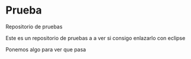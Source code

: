 Prueba
======

Repositorio de pruebas

Este es un repositorio de pruebas a a ver si consigo enlazarlo con eclipse

Ponemos algo para ver que pasa